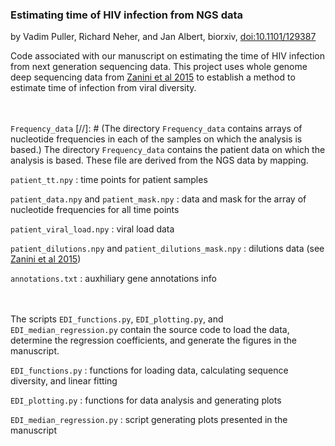### Estimating time of HIV infection from NGS data
by Vadim Puller, Richard Neher, and Jan Albert, biorxiv, [doi:10.1101/129387](https://doi.org/10.1101/129387)

Code associated with our manuscript on estimating the time of HIV infection from next generation sequencing data. 
This project uses whole genome deep sequencing data from [Zanini et al 2015](http://hiv.biozentrum.unibas.ch) to establish a method to estimate time of infection from viral diversity.

<br><br>
`Frequency_data`
[//]: # (The directory `Frequency_data` contains arrays of nucleotide frequencies in each of the samples on which the analysis is based.)
The directory `Frequency_data` contains the patient data on which the analysis is based.
These file are derived from the NGS data by mapping. 

`patient_tt.npy` :   time points for patient samples

`patient_data.npy` and `patient_mask.npy` : data and mask for the array of nucleotide frequencies for all time points

`patient_viral_load.npy` :  viral load data

`patient_dilutions.npy` and `patient_dilutions_mask.npy` : dilutions data (see [Zanini et al 2015](http://hiv.biozentrum.unibas.ch))

`annotations.txt` : auxhiliary gene annotations info

<br><br>
The scripts `EDI_functions.py`, `EDI_plotting.py`, and `EDI_median_regression.py` contain the source code to load the data, determine the regression coefficients, 
and generate the figures in the manuscript.

`EDI_functions.py` : functions for loading data, calculating sequence diversity, and linear fitting

`EDI_plotting.py` : functions for data analysis and generating plots

`EDI_median_regression.py` : script generating plots presented in the manuscript